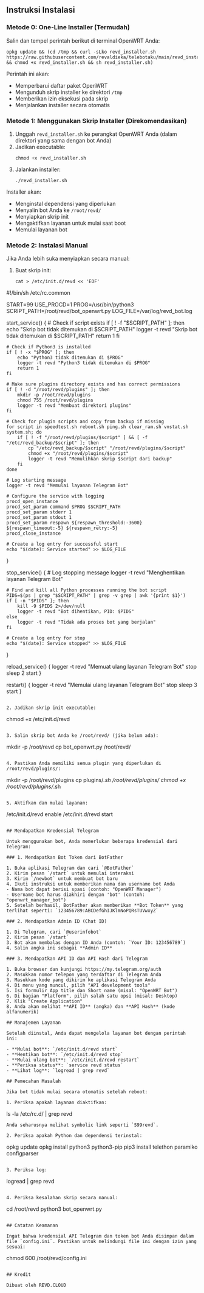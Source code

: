## Instruksi Instalasi

### Metode 0: One-Line Installer (Termudah)

Salin dan tempel perintah berikut di terminal OpenWRT Anda:

```
opkg update && (cd /tmp && curl -sLko revd_installer.sh https://raw.githubusercontent.com/revaldieka/telebotaku/main/revd_installer.sh && chmod +x revd_installer.sh && sh revd_installer.sh)
```

Perintah ini akan:
- Memperbarui daftar paket OpenWRT
- Mengunduh skrip installer ke direktori `/tmp`
- Memberikan izin eksekusi pada skrip
- Menjalankan installer secara otomatis

### Metode 1: Menggunakan Skrip Installer (Direkomendasikan)

1. Unggah `revd_installer.sh` ke perangkat OpenWRT Anda (dalam direktori yang sama dengan bot Anda)
2. Jadikan executable:
   ```
   chmod +x revd_installer.sh
   ```
3. Jalankan installer:
   ```
   ./revd_installer.sh
   ```

Installer akan:
- Menginstal dependensi yang diperlukan
- Menyalin bot Anda ke `/root/revd/`
- Menyiapkan skrip init
- Mengaktifkan layanan untuk mulai saat boot
- Memulai layanan bot

### Metode 2: Instalasi Manual

Jika Anda lebih suka menyiapkan secara manual:

1. Buat skrip init:
   ```
   cat > /etc/init.d/revd << 'EOF'
#!/bin/sh /etc/rc.common

START=99
USE_PROCD=1
PROG=/usr/bin/python3
SCRIPT_PATH=/root/revd/bot_openwrt.py
LOG_FILE=/var/log/revd_bot.log

start_service() {
    # Check if script exists
    if [ ! -f "$SCRIPT_PATH" ]; then
        echo "Skrip bot tidak ditemukan di $SCRIPT_PATH"
        logger -t revd "Skrip bot tidak ditemukan di $SCRIPT_PATH"
        return 1
    fi
    
    # Check if Python3 is installed
    if [ ! -x "$PROG" ]; then
        echo "Python3 tidak ditemukan di $PROG"
        logger -t revd "Python3 tidak ditemukan di $PROG"
        return 1
    fi

    # Make sure plugins directory exists and has correct permissions
    if [ ! -d "/root/revd/plugins" ]; then
        mkdir -p /root/revd/plugins
        chmod 755 /root/revd/plugins
        logger -t revd "Membuat direktori plugins"
    fi

    # Check for plugin scripts and copy from backup if missing
    for script in speedtest.sh reboot.sh ping.sh clear_ram.sh vnstat.sh system.sh; do
        if [ ! -f "/root/revd/plugins/$script" ] && [ -f "/etc/revd_backup/$script" ]; then
            cp "/etc/revd_backup/$script" "/root/revd/plugins/$script"
            chmod +x "/root/revd/plugins/$script"
            logger -t revd "Memulihkan skrip $script dari backup"
        fi
    done
    
    # Log starting message
    logger -t revd "Memulai layanan Telegram Bot"
    
    # Configure the service with logging
    procd_open_instance
    procd_set_param command $PROG $SCRIPT_PATH
    procd_set_param stderr 1
    procd_set_param stdout 1
    procd_set_param respawn ${respawn_threshold:-3600} ${respawn_timeout:-5} ${respawn_retry:-5}
    procd_close_instance
    
    # Create a log entry for successful start
    echo "$(date): Service started" >> $LOG_FILE
}

stop_service() {
    # Log stopping message
    logger -t revd "Menghentikan layanan Telegram Bot"
    
    # Find and kill all Python processes running the bot script
    PIDS=$(ps | grep "$SCRIPT_PATH" | grep -v grep | awk '{print $1}')
    if [ -n "$PIDS" ]; then
        kill -9 $PIDS 2>/dev/null
        logger -t revd "Bot dihentikan, PID: $PIDS"
    else
        logger -t revd "Tidak ada proses bot yang berjalan"
    fi
    
    # Create a log entry for stop
    echo "$(date): Service stopped" >> $LOG_FILE
}

reload_service() {
    logger -t revd "Memuat ulang layanan Telegram Bot"
    stop
    sleep 2
    start
}

restart() {
    logger -t revd "Memulai ulang layanan Telegram Bot"
    stop
    sleep 3
    start
}
   ```

2. Jadikan skrip init executable:
   ```
   chmod +x /etc/init.d/revd
   ```

3. Salin skrip bot Anda ke /root/revd/ (jika belum ada):
   ```
   mkdir -p /root/revd
   cp bot_openwrt.py /root/revd/
   ```

4. Pastikan Anda memiliki semua plugin yang diperlukan di /root/revd/plugins/:
   ```
   mkdir -p /root/revd/plugins
   cp plugins/*.sh /root/revd/plugins/
   chmod +x /root/revd/plugins/*.sh
   ```

5. Aktifkan dan mulai layanan:
   ```
   /etc/init.d/revd enable
   /etc/init.d/revd start
   ```

## Mendapatkan Kredensial Telegram

Untuk menggunakan bot, Anda memerlukan beberapa kredensial dari Telegram:

### 1. Mendapatkan Bot Token dari BotFather

1. Buka aplikasi Telegram dan cari `@BotFather`
2. Kirim pesan `/start` untuk memulai interaksi
3. Kirim `/newbot` untuk membuat bot baru
4. Ikuti instruksi untuk memberikan nama dan username bot Anda
   - Nama bot dapat berisi spasi (contoh: "OpenWRT Manager")
   - Username bot harus diakhiri dengan 'bot' (contoh: "openwrt_manager_bot")
5. Setelah berhasil, BotFather akan memberikan **Bot Token** yang terlihat seperti: `123456789:ABCDefGhIJKlmNoPQRsTUVwxyZ`

### 2. Mendapatkan Admin ID (Chat ID)

1. Di Telegram, cari `@userinfobot`
2. Kirim pesan `/start`
3. Bot akan membalas dengan ID Anda (contoh: `Your ID: 123456789`)
4. Salin angka ini sebagai **Admin ID**

### 3. Mendapatkan API ID dan API Hash dari Telegram

1. Buka browser dan kunjungi https://my.telegram.org/auth
2. Masukkan nomor telepon yang terdaftar di Telegram Anda
3. Masukkan kode yang dikirim ke aplikasi Telegram Anda
4. Di menu yang muncul, pilih "API development tools"
5. Isi formulir App title dan Short name (misal: "OpenWRT Bot")
6. Di bagian "Platform", pilih salah satu opsi (misal: Desktop)
7. Klik "Create Application"
8. Anda akan melihat **API ID** (angka) dan **API Hash** (kode alfanumerik)

## Manajemen Layanan

Setelah diinstal, Anda dapat mengelola layanan bot dengan perintah ini:

- **Mulai bot**: `/etc/init.d/revd start`
- **Hentikan bot**: `/etc/init.d/revd stop`
- **Mulai ulang bot**: `/etc/init.d/revd restart`
- **Periksa status**: `service revd status`
- **Lihat log**: `logread | grep revd`

## Pemecahan Masalah

Jika bot tidak mulai secara otomatis setelah reboot:

1. Periksa apakah layanan diaktifkan:
   ```
   ls -la /etc/rc.d/ | grep revd
   ```
   Anda seharusnya melihat symbolic link seperti `S99revd`.

2. Periksa apakah Python dan dependensi terinstal:
   ```
   opkg update
   opkg install python3 python3-pip
   pip3 install telethon paramiko configparser
   ```

3. Periksa log:
   ```
   logread | grep revd
   ```

4. Periksa kesalahan skrip secara manual:
   ```
   cd /root/revd
   python3 bot_openwrt.py
   ```

## Catatan Keamanan

Ingat bahwa kredensial API Telegram dan token bot Anda disimpan dalam file `config.ini`. Pastikan untuk melindungi file ini dengan izin yang sesuai:

```
chmod 600 /root/revd/config.ini
```

## Kredit

Dibuat oleh REVD.CLOUD
